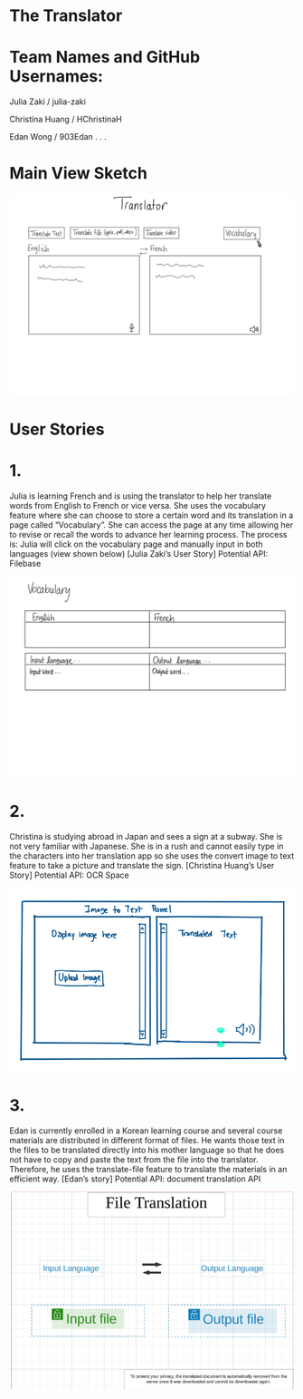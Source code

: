 # The Translator
# Team Names and GitHub Usernames:
Julia Zaki / julia-zaki

Christina Huang / HChristinaH

Edan Wong / 903Edan
.
.
.

# Main View Sketch
![Main View](Images/Main%20View.jpg)

# User Stories
# 1. 
Julia is learning French and is using the translator to help her translate words from English to French or vice versa. 
She uses the vocabulary feature where she can choose to store a certain word and its translation in a page called 
“Vocabulary”. She can access the page at any time allowing her to revise or recall the words to advance her learning 
process. The process is: Julia will click on the vocabulary page and manually input in both languages (view shown below)
[Julia Zaki’s User Story]
Potential API: Filebase 

![Vocabulary View](Images/Vocabulary%20View.jpg)

# 2.
Christina is studying abroad in Japan and sees a sign at a subway. She is not very familiar with Japanese.
She is in a rush and cannot easily type in the characters into her translation app so she uses the convert image 
to text feature to take a picture and translate the sign.
[Christina Huang’s User Story]
Potential API: OCR Space

![ImageToText View](Images/ImageToText%20View.png)

# 3.
Edan is currently enrolled in a Korean learning course and several course materials are distributed in different
format of files. He wants those text in the files to be translated directly into his mother language so that he 
does not have to copy and paste the text from the file into the translator. Therefore, he uses the 
translate-file feature to translate the materials in an efficient way.
[Edan’s story]
Potential API: document translation API

![TranslateFile View](Images/TranslateFile%20View.jpg)
